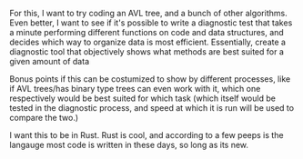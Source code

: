 For this, I want to try coding an AVL tree, and a bunch of other algorithms. Even better, I want to see if it's possible to write a diagnostic test that takes a minute performing different functions on code and data structures, and decides which way to organize data is most efficient. Essentially, create a diagnostic tool that objectively shows what methods are best suited for a given amount of data

Bonus points if this can be costumized to show by different processes, like if AVL trees/has binary type trees can even work with it, which one respectively would be best suited for which task (which itself would be tested in the diagnostic process, and speed at which it is run will be used to compare the two.)

I want this to be in Rust. Rust is cool, and according to a few peeps is the langauge most code is written in these days, so long as its new. 

